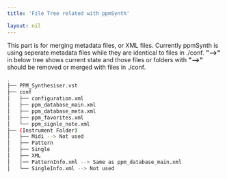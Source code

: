 ```yaml
---
title: 'File Tree related with ppmSynth'

layout: nil
---
```


This part is for merging metadata files, or XML files. Currently ppmSynth is using seperate metadata files while they are identical to files in ./conf. **"-->"** in below tree shows current state and those files or folders with **"-->"** should be removed or merged with files in ./conf.

```bash
.
├── PPM_Synthesiser.vst
├── conf
│   ├── configuration.xml
│   ├── ppm_database_main.xml
│   ├── ppm_database_meta.xml
│   ├── ppm_favorites.xml
│   └── ppm_signle_note.xml
├── (Instrument Folder)
│   ├── Midi --> Not used 
│   ├── Pattern 
│   ├── Single 
│   ├── XML
│   │── PatternInfo.xml --> Same as ppm_database_main.xml
│   └── SingleInfo.xml --> Not used
```